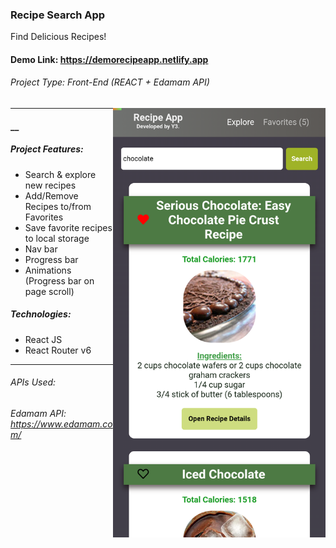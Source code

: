 ### Recipe Search App
Find Delicious Recipes!

#### Demo Link: https://demorecipeapp.netlify.app

###### Project Type: Front-End (REACT + Edamam API)

<img src="https://github.com/younis3/recipe-app/blob/main/images/appDemo1.png" width=340 align=right>

---
#### __

##### Project Features:

- Search & explore new recipes
- Add/Remove Recipes to/from Favorites
- Save favorite recipes to local storage
- Nav bar
- Progress bar
- Animations (Progress bar on page scroll)

##### Technologies:

- React JS
- React Router v6

---

###### APIs Used:
###### Edamam API: https://www.edamam.com/
